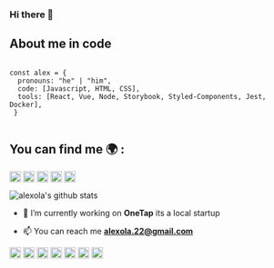 ### Hi there 👋

## About me in code
```` JS

const alex = {
  pronouns: "he" | "him",
  code: [Javascript, HTML, CSS],
  tools: [React, Vue, Node, Storybook, Styled-Components, Jest, Docker],
 }
 
 ````
## You can find me 🌍 : 

<a href="https://codepen.io/scd19" target="blank"><img align="center" src="https://cdn.jsdelivr.net/npm/simple-icons@3.0.1/icons/codepen.svg" alt="scd19" height="20" width="20" /></a>
<a href="https://twitter.com/@xalexox" target="blank"><img align="center" src="https://cdn.jsdelivr.net/npm/simple-icons@3.0.1/icons/twitter.svg" alt="@xalexox" height="20" width="20" /></a>
<a href="https://linkedin.com/in/alejandro-olalde-miranda-7b012464" target="blank"><img align="center" src="https://cdn.jsdelivr.net/npm/simple-icons@3.0.1/icons/linkedin.svg" alt="alejandro-olalde-miranda-7b012464" height="20" width="20" /></a>
<a href="https://instagram.com/alexolaldephoto" target="blank"><img align="center" src="https://cdn.jsdelivr.net/npm/simple-icons@3.0.1/icons/instagram.svg" alt="alexolaldephoto" height="20" width="20" /></a>
<a href="https://dribbble.com/alexolalde" target="blank"><img align="center" src="https://cdn.jsdelivr.net/npm/simple-icons@3.0.1/icons/dribbble.svg" alt="alexolalde" height="20" width="20" /></a>


![alexola's github stats](https://github-readme-stats.vercel.app/api?username=alexola&show_icons=true&theme=gruvbox)

- 🔭 I’m currently working on **OneTap** its a local startup

- 📫 You can reach me **alexola.22@gmail.com**

<p align="left"><img src="https://konpa.github.io/devicon/devicon.git/icons/vuejs/vuejs-original-wordmark.svg" alt="vuejs" width="20" height="20"/> <img src="https://konpa.github.io/devicon/devicon.git/icons/react/react-original-wordmark.svg" alt="react" width="20" height="20"/> <img src="https://konpa.github.io/devicon/devicon.git/icons/css3/css3-original-wordmark.svg" alt="css3" width="20" height="20"/> <img src="https://konpa.github.io/devicon/devicon.git/icons/html5/html5-original-wordmark.svg" alt="html5" width="20" height="20"/> <img src="https://konpa.github.io/devicon/devicon.git/icons/javascript/javascript-original.svg" alt="javascript" width="20" height="20"/> <img src="https://konpa.github.io/devicon/devicon.git/icons/sass/sass-original.svg" alt="sass" width="20" height="20"/> <img src="https://konpa.github.io/devicon/devicon.git/icons/nodejs/nodejs-original-wordmark.svg" alt="nodejs" width="20" height="20"/></p><p align="center"> 

</p>


<!--
**alexola/alexola** is a ✨ _special_ ✨ repository because its `README.md` (this file) appears on your GitHub profile.



- 🔭 I’m currently working on ...
- 🌱 I’m currently learning ...
- 👯 I’m looking to collaborate on ...
- 🤔 I’m looking for help with ...
- 💬 Ask me about ...
- 📫 How to reach me: ...
- 😄 Pronouns: ...
- ⚡ Fun fact: ...
-->
